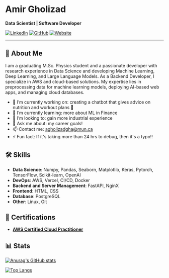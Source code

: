 # Amir Gholizad

**Data Scientist | Software Developer**

[![LinkedIn](https://img.shields.io/badge/LinkedIn-blue)](https://www.linkedin.com/in/amirgholizad/)
[![GitHub](https://img.shields.io/badge/GitHub-black)](https://www.github.com/AmirGholizad/)
[![Website](https://img.shields.io/badge/Website-green)](https://www.amirg.dev)

---

## 👋 About Me

I am a graduating M.Sc. Physics student and a passionate developer with research experience in Data Science and developing Machine Learning, Deep Learning, and Large Language Models. As a Backend Developer, I specialize in AWS and cloud-based solutions. My expertise lies in preprocessing data for machine learning models, deploying AI-based web apps, and managing cloud databases.

- 🔭 I’m currently working on: creating a chatbot that gives advice on nutrition and workout plans 🧨
- 🌱 I’m currently learning:   more about ML in Finance
- 🤝 I’m looking to:           gain more industrial experience
- 💬 Ask me about:             my career goals!
- 📫 Contact me:          agholizadgha@mun.ca
- ⚡ Fun fact:                  If it's taking more than 24 hrs to debug, then it's a typo!!

## 🛠️ Skills

- **Data Science**: Numpy, Pandas, Seaborn, Matplotlib, Keras, Pytorch, TensorFlow, Scikit-learn, OpenAI
- **DevOps**: AWS, Vercel, CI/CD, Docker
- **Backend and Server Management**: FastAPI, NginX
- **Frontend**: HTML, CSS
- **Database**: PostgreSQL
- **Other**: Linux, Git

## 🌟 Certifications
- [**AWS Certified Cloud Practitioner**](https://www.credly.com/badges/6d3d2ced-9b76-43b9-9b17-010351233132/linked_in_profile)


## 📊 Stats
[![Anurag's GitHub stats](https://github-readme-stats.vercel.app/api?username=amirgholizad&show_icons=true&theme=discord_old_blurple&custom_title=Amir's+github+stats)](https://github.com/anuraghazra/github-readme-stats)

[![Top Langs](https://github-readme-stats.vercel.app/api/top-langs/?username=amirgholizad&show_icons=true&theme=discord_old_blurple&hide=Jupyter+Notebook,Mako)](https://github.com/anuraghazra/github-readme-stats)